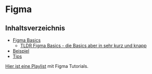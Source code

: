 # Figma

## Inhaltsverzeichnis
- [Figma Basics](/Figma/Basics)
  - [TLDR Figma Basics - die Basics aber in sehr kurz und knapp](/Figma/TLDR%20Figma%20Basics)
- [Beispiel](/Figma/Beispiel)
- [Tips](/Figma/Tips)

[Hier ist eine Playlist](https://youtube.com/playlist?list=PLOoqJbq3QW5PwCeSSmmaCy61bC2bd0i55) mit Figma Tutorials.
